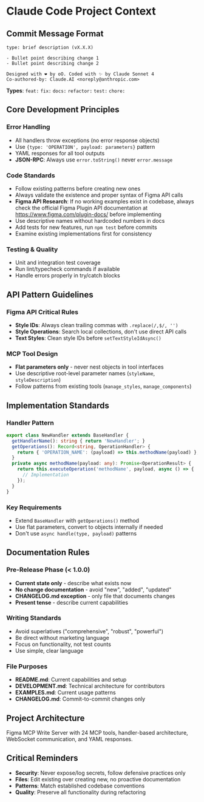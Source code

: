 # Claude Code Project Context

## Commit Message Format

```
type: brief description (vX.X.X)

- Bullet point describing change 1
- Bullet point describing change 2

Designed with ❤️ by oO. Coded with ✨ by Claude Sonnet 4
Co-authored-by: Claude.AI <noreply@anthropic.com>
```

**Types**: `feat:` `fix:` `docs:` `refactor:` `test:` `chore:`

## Core Development Principles

### Error Handling
- All handlers throw exceptions (no error response objects)
- Use `{type: 'OPERATION', payload: parameters}` pattern
- YAML responses for all tool outputs
- **JSON-RPC**: Always use `error.toString()` never `error.message`

### Code Standards
- Follow existing patterns before creating new ones
- Always validate the existence and proper syntax of Figma API calls
- **Figma API Research**: If no working examples exist in codebase, always check the official Figma Plugin API documentation at https://www.figma.com/plugin-docs/ before implementing
- Use descriptive names without hardcoded numbers in docs
- Add tests for new features, run `npm test` before commits
- Examine existing implementations first for consistency

### Testing & Quality
- Unit and integration test coverage
- Run lint/typecheck commands if available
- Handle errors properly in try/catch blocks

## API Pattern Guidelines

### Figma API Critical Rules
- **Style IDs**: Always clean trailing commas with `.replace(/,$/, '')`
- **Style Operations**: Search local collections, don't use direct API calls
- **Text Styles**: Clean style IDs before `setTextStyleIdAsync()`

### MCP Tool Design
- **Flat parameters only** - never nest objects in tool interfaces
- Use descriptive root-level parameter names (`styleName`, `styleDescription`)
- Follow patterns from existing tools (`manage_styles`, `manage_components`)

## Implementation Standards

### Handler Pattern
```typescript
export class NewHandler extends BaseHandler {
  getHandlerName(): string { return 'NewHandler'; }
  getOperations(): Record<string, OperationHandler> {
    return { 'OPERATION_NAME': (payload) => this.methodName(payload) };
  }
  private async methodName(payload: any): Promise<OperationResult> {
    return this.executeOperation('methodName', payload, async () => {
      // Implementation
    });
  }
}
```

### Key Requirements
- Extend `BaseHandler` with `getOperations()` method
- Use flat parameters, convert to objects internally if needed
- Don't use `async handle(type, payload)` patterns

## Documentation Rules

### Pre-Release Phase (< 1.0.0)
- **Current state only** - describe what exists now
- **No change documentation** - avoid "new", "added", "updated"
- **CHANGELOG.md exception** - only file that documents changes
- **Present tense** - describe current capabilities

### Writing Standards
- Avoid superlatives ("comprehensive", "robust", "powerful")
- Be direct without marketing language
- Focus on functionality, not test counts
- Use simple, clear language

### File Purposes
- **README.md**: Current capabilities and setup
- **DEVELOPMENT.md**: Technical architecture for contributors
- **EXAMPLES.md**: Current usage patterns
- **CHANGELOG.md**: Commit-to-commit changes only

## Project Architecture

Figma MCP Write Server with 24 MCP tools, handler-based architecture, WebSocket communication, and YAML responses.

## Critical Reminders

- **Security**: Never expose/log secrets, follow defensive practices only
- **Files**: Edit existing over creating new, no proactive documentation
- **Patterns**: Match established codebase conventions
- **Quality**: Preserve all functionality during refactoring
